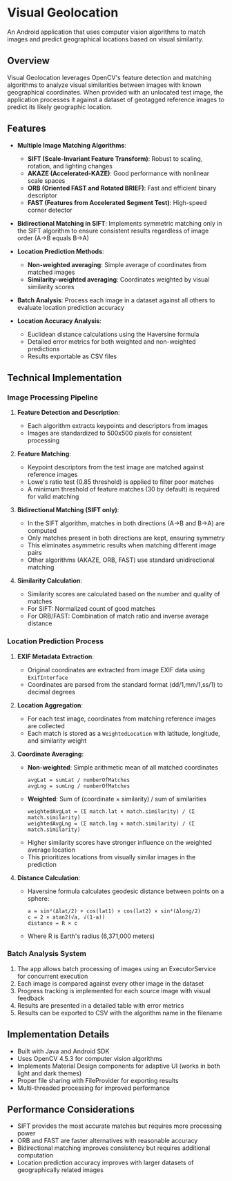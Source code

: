 # Visual Geolocation

An Android application that uses computer vision algorithms to match images and predict geographical locations based on visual similarity.

## Overview

Visual Geolocation leverages OpenCV's feature detection and matching algorithms to analyze visual similarities between images with known geographical coordinates. When provided with an unlocated test image, the application processes it against a dataset of geotagged reference images to predict its likely geographic location.

## Features

- **Multiple Image Matching Algorithms**:
  - **SIFT (Scale-Invariant Feature Transform)**: Robust to scaling, rotation, and lighting changes
  - **AKAZE (Accelerated-KAZE)**: Good performance with nonlinear scale spaces
  - **ORB (Oriented FAST and Rotated BRIEF)**: Fast and efficient binary descriptor
  - **FAST (Features from Accelerated Segment Test)**: High-speed corner detector

- **Bidirectional Matching in SIFT**: Implements symmetric matching only in the SIFT algorithm to ensure consistent results regardless of image order (A→B equals B→A)

- **Location Prediction Methods**:
  - **Non-weighted averaging**: Simple average of coordinates from matched images
  - **Similarity-weighted averaging**: Coordinates weighted by visual similarity scores

- **Batch Analysis**: Process each image in a dataset against all others to evaluate location prediction accuracy

- **Location Accuracy Analysis**:
  - Euclidean distance calculations using the Haversine formula
  - Detailed error metrics for both weighted and non-weighted predictions
  - Results exportable as CSV files

## Technical Implementation

### Image Processing Pipeline

1. **Feature Detection and Description**:
   - Each algorithm extracts keypoints and descriptors from images
   - Images are standardized to 500x500 pixels for consistent processing

2. **Feature Matching**:
   - Keypoint descriptors from the test image are matched against reference images
   - Lowe's ratio test (0.85 threshold) is applied to filter poor matches
   - A minimum threshold of feature matches (30 by default) is required for valid matching

3. **Bidirectional Matching (SIFT only)**:
   - In the SIFT algorithm, matches in both directions (A→B and B→A) are computed
   - Only matches present in both directions are kept, ensuring symmetry
   - This eliminates asymmetric results when matching different image pairs
   - Other algorithms (AKAZE, ORB, FAST) use standard unidirectional matching

4. **Similarity Calculation**:
   - Similarity scores are calculated based on the number and quality of matches
   - For SIFT: Normalized count of good matches
   - For ORB/FAST: Combination of match ratio and inverse average distance

### Location Prediction Process

1. **EXIF Metadata Extraction**:
   - Original coordinates are extracted from image EXIF data using `ExifInterface`
   - Coordinates are parsed from the standard format (dd/1,mm/1,ss/1) to decimal degrees

2. **Location Aggregation**:
   - For each test image, coordinates from matching reference images are collected
   - Each match is stored as a `WeightedLocation` with latitude, longitude, and similarity weight

3. **Coordinate Averaging**:
   - **Non-weighted**: Simple arithmetic mean of all matched coordinates
     ```
     avgLat = sumLat / numberOfMatches
     avgLng = sumLng / numberOfMatches
     ```
   - **Weighted**: Sum of (coordinate × similarity) / sum of similarities
     ```
     weightedAvgLat = (Σ match.lat × match.similarity) / (Σ match.similarity)
     weightedAvgLng = (Σ match.lng × match.similarity) / (Σ match.similarity)
     ```
   - Higher similarity scores have stronger influence on the weighted average location
   - This prioritizes locations from visually similar images in the prediction

4. **Distance Calculation**:
   - Haversine formula calculates geodesic distance between points on a sphere:
     ```
     a = sin²(Δlat/2) + cos(lat1) × cos(lat2) × sin²(Δlong/2)
     c = 2 × atan2(√a, √(1-a))
     distance = R × c
     ```
   - Where R is Earth's radius (6,371,000 meters)

### Batch Analysis System

1. The app allows batch processing of images using an ExecutorService for concurrent execution
2. Each image is compared against every other image in the dataset
3. Progress tracking is implemented for each source image with visual feedback
4. Results are presented in a detailed table with error metrics
5. Results can be exported to CSV with the algorithm name in the filename

## Implementation Details

- Built with Java and Android SDK
- Uses OpenCV 4.5.3 for computer vision algorithms
- Implements Material Design components for adaptive UI (works in both light and dark themes)
- Proper file sharing with FileProvider for exporting results
- Multi-threaded processing for improved performance

## Performance Considerations

- SIFT provides the most accurate matches but requires more processing power
- ORB and FAST are faster alternatives with reasonable accuracy
- Bidirectional matching improves consistency but requires additional computation
- Location prediction accuracy improves with larger datasets of geographically related images 